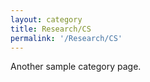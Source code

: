 ```yaml
---
layout: category
title: Research/CS
permalink: '/Research/CS'
---
```


Another sample category page.
